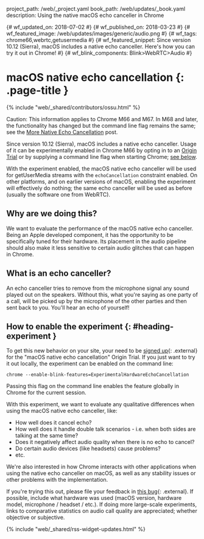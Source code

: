 project_path: /web/_project.yaml
book_path: /web/updates/_book.yaml
description: Using the native macOS echo canceller in Chrome

{# wf_updated_on: 2018-07-02 #}
{# wf_published_on: 2018-03-23 #}
{# wf_featured_image: /web/updates/images/generic/audio.png #}
{# wf_tags: chrome66,webrtc,getusermedia #}
{# wf_featured_snippet:  Since version 10.12 (Sierra), macOS includes a native echo canceller. Here's how you can try it out in Chrome! #}
{# wf_blink_components: Blink>WebRTC>Audio #}

# macOS native echo cancellation {: .page-title }

{% include "web/_shared/contributors/ossu.html" %}

Caution: This information applies to Chrome M66 and M67. In M68 and later, the
functionality has changed but the command line flag remains the same; see the
[More Native Echo Cancellation](/web/updates/2018/06/more-native-echo-cancellation)
post.

Since version 10.12 (Sierra), macOS includes a native echo canceller. Usage of
it can be experimentally enabled in Chrome M66 by opting in to an [Origin
Trial](https://bit.ly/OriginTrials) or by supplying a command line flag when
starting Chrome; [see below](#heading-experiment).

With the experiment enabled, the macOS native echo canceller will be used for
getUserMedia streams with the `echoCancellation` constraint enabled. On other
platforms, and on earlier versions of macOS, enabling the experiment will
effectively do nothing; the same echo canceller will be used as before (usually
the software one from WebRTC).

## Why are we doing this?

We want to evaluate the performance of the macOS native echo canceller. Being an
Apple developed component, it has the opportunity to be specifically tuned for
their hardware. Its placement in the audio pipeline should also make it less
sensitive to certain audio glitches that can happen in Chrome.

## What is an echo canceller?

An echo canceller tries to remove from the microphone signal any sound played
out on the speakers. Without this, what you're saying as one party of a call,
will be picked up by the microphone of the other parties and then sent back to
you. You'll hear an echo of yourself!

## How to enable the experiment {: #heading-experiment }

To get this new behavior on your site, your need to be [signed
up](http://bit.ly/OriginTrialSignup){: .external} for the "macOS native echo
cancellation" Origin Trial. If you just want to try it out locally, the
experiment can be enabled on the command line:

    chrome --enable-blink-features=ExperimentalHardwareEchoCancellation

Passing this flag on the command line enables the feature globally in Chrome for
the current session.

With this experiment, we want to evaluate any qualitative differences when using
the macOS native echo canceller, like:

* How well does it cancel echo?
* How well does it handle double talk scenarios - i.e. when both sides are
  talking at the same time?
* Does it negatively affect audio quality when there is no echo to cancel?
* Do certain audio devices (like headsets) cause problems?
* etc.

We're also interested in how Chrome interacts with other applications when using
the native echo canceller on macOS, as well as any stability issues or other
problems with the implementation.

If you're trying this out, please file your feedback in [this
bug](https://bugs.chromium.org/p/chromium/issues/detail?id=822667){: .external}.
If possible, include what hardware was used (macOS version, hardware model,
microphone / headset / etc.). If doing more large-scale experiments, links to
comparative statistics on audio call quality are appreciated; whether objective
or subjective.

{% include "web/_shared/rss-widget-updates.html" %}

